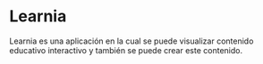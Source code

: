 # Learnia
Learnia es una aplicación en la cual se puede visualizar contenido educativo interactivo y también se puede crear este contenido.
